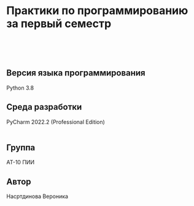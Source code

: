 <h1> Практики по программированию за первый семестр </h1> 
<br >
<br >
<br >

<h2> Версия языка программирования </h2>
Python 3.8

<h2> Среда разработки </h2> 
PyCharm 2022.2 (Professional Edition)

<br >
<br >

<h2> Группа </h2> 
АТ-10 ПИИ

<h2> Автор </h2>
Насртдинова Вероника



